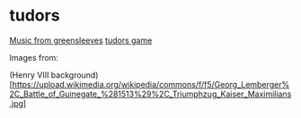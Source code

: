# tudors

[Music from greensleeves](https://www.mfiles.co.uk/scores/greensleeves-flute-and-guitar.htm)
[tudors game](http:www2.geog.ucl.ac.uk/~plewis/tudors/beau.html)

Images from:

(Henry VIII background)[https://upload.wikimedia.org/wikipedia/commons/f/f5/Georg_Lemberger%2C_Battle_of_Guinegate_%281513%29%2C_Triumphzug_Kaiser_Maximilians.jpg]
